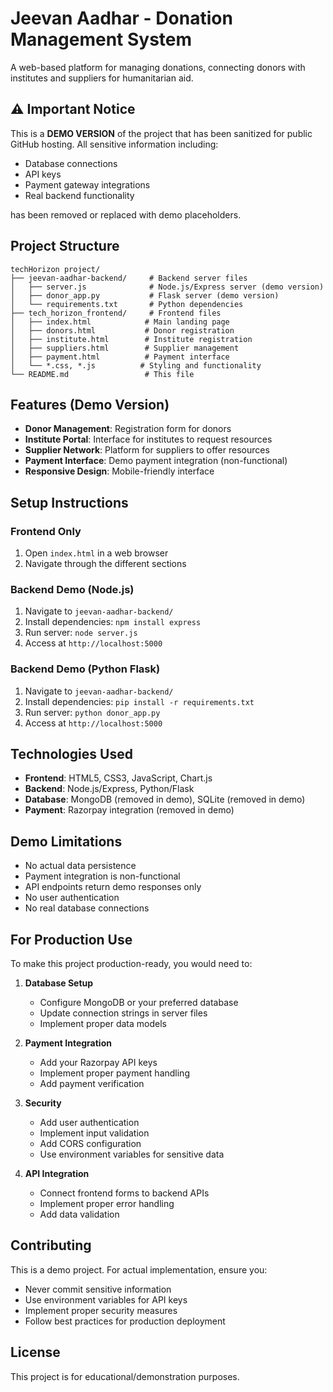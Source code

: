 # Jeevan Aadhar - Donation Management System

A web-based platform for managing donations, connecting donors with institutes and suppliers for humanitarian aid.

## ⚠️ Important Notice

This is a **DEMO VERSION** of the project that has been sanitized for public GitHub hosting. All sensitive information including:
- Database connections
- API keys
- Payment gateway integrations
- Real backend functionality

has been removed or replaced with demo placeholders.

## Project Structure

```
techHorizon project/
├── jeevan-aadhar-backend/     # Backend server files
│   ├── server.js              # Node.js/Express server (demo version)
│   ├── donor_app.py           # Flask server (demo version)
│   └── requirements.txt       # Python dependencies
├── tech_horizon_frontend/     # Frontend files
│   ├── index.html            # Main landing page
│   ├── donors.html           # Donor registration
│   ├── institute.html        # Institute registration
│   ├── suppliers.html        # Supplier management
│   ├── payment.html          # Payment interface
│   └── *.css, *.js          # Styling and functionality
└── README.md                 # This file
```

## Features (Demo Version)

- **Donor Management**: Registration form for donors
- **Institute Portal**: Interface for institutes to request resources
- **Supplier Network**: Platform for suppliers to offer resources
- **Payment Interface**: Demo payment integration (non-functional)
- **Responsive Design**: Mobile-friendly interface

## Setup Instructions

### Frontend Only
1. Open `index.html` in a web browser
2. Navigate through the different sections

### Backend Demo (Node.js)
1. Navigate to `jeevan-aadhar-backend/`
2. Install dependencies: `npm install express`
3. Run server: `node server.js`
4. Access at `http://localhost:5000`

### Backend Demo (Python Flask)
1. Navigate to `jeevan-aadhar-backend/`
2. Install dependencies: `pip install -r requirements.txt`
3. Run server: `python donor_app.py`
4. Access at `http://localhost:5000`

## Technologies Used

- **Frontend**: HTML5, CSS3, JavaScript, Chart.js
- **Backend**: Node.js/Express, Python/Flask
- **Database**: MongoDB (removed in demo), SQLite (removed in demo)
- **Payment**: Razorpay integration (removed in demo)

## Demo Limitations

- No actual data persistence
- Payment integration is non-functional
- API endpoints return demo responses only
- No user authentication
- No real database connections

## For Production Use

To make this project production-ready, you would need to:

1. **Database Setup**
   - Configure MongoDB or your preferred database
   - Update connection strings in server files
   - Implement proper data models

2. **Payment Integration**
   - Add your Razorpay API keys
   - Implement proper payment handling
   - Add payment verification

3. **Security**
   - Add user authentication
   - Implement input validation
   - Add CORS configuration
   - Use environment variables for sensitive data

4. **API Integration**
   - Connect frontend forms to backend APIs
   - Implement proper error handling
   - Add data validation

## Contributing

This is a demo project. For actual implementation, ensure you:
- Never commit sensitive information
- Use environment variables for API keys
- Implement proper security measures
- Follow best practices for production deployment

## License

This project is for educational/demonstration purposes.